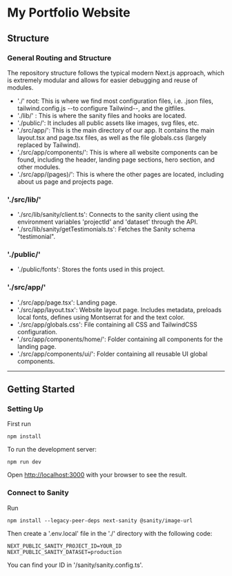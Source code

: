 # My Portfolio Website
## Structure
### General Routing and Structure
The repository structure follows the typical modern Next.js approach, which is extremely modular and allows for easier debugging and reuse of modules. 

-  './' root: This is where we find most configuration files, i.e. .json files, tailwind.config.js --to configure Tailwind--, and the gitfiles.
-  './lib/' : This is where the sanity files and hooks are located.
-  './public/': It includes all public assets like images, svg files, etc.
-  './src/app/': This is the main directory of our app. It contains the main layout.tsx and page.tsx files, as well as the file globals.css (largely replaced by Tailwind).
-  './src/app/components/': This is where all website components can be found, including the header, landing page sections, hero section, and other modules.
-  './src/app/(pages)/': This is where the other pages are located, including about us page and projects page.

### './src/lib/'
- './src/lib/sanity/client.ts': Connects to the sanity client using the environment variables 'projectId' and 'dataset' through the API.
- './src/lib/sanity/getTestimonials.ts': Fetches the Sanity schema "testimonial".

### './public/'
- './public/fonts': Stores the fonts used in this project.

### './src/app/'
- './src/app/page.tsx': Landing page.
- './src/app/layout.tsx': Website layout page. Includes metadata, preloads local fonts, defines using Montserrat for <body> and the text color.
- './src/app/globals.css': File containing all CSS and TailwindCSS configuration.
- './src/app/components/home/': Folder containing all components for the landing page.
- './src/app/components/ui/': Folder containing all reusable UI global components.

---

## Getting Started
### Setting Up
First run 

```npm install```

To run the development server:

```npm run dev```

Open [http://localhost:3000](http://localhost:3000) with your browser to see the result.

### Connect to Sanity
Run 

```npm install --legacy-peer-deps next-sanity @sanity/image-url```

Then create a '.env.local' file in the './' directory with the following code:

```
NEXT_PUBLIC_SANITY_PROJECT_ID=YOUR_ID
NEXT_PUBLIC_SANITY_DATASET=production
```

You can find your ID in '/sanity/sanity.config.ts'.